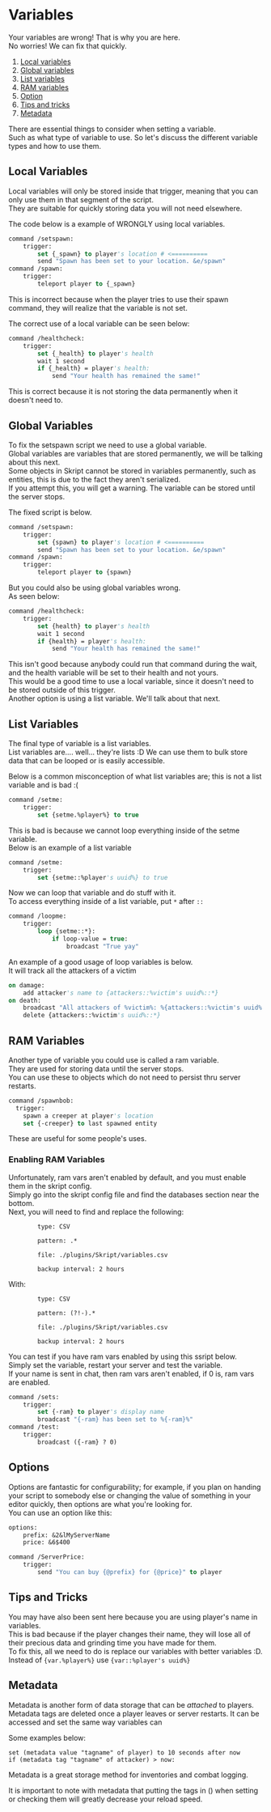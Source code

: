 # Variables
Your variables are wrong! That is why you are here.    
No worries! We can fix that quickly.
1) [Local variables](#local-variables)
2) [Global variables](#global-variables)
3) [List variables](#list-variables)
4) [RAM variables](#ram-variables)
5) [Option](#options)
6) [Tips and tricks](#tips-and-tricks)
7) [Metadata](#Metadata)

There are essential things to consider when setting a variable.    
Such as what type of variable to use. So let's discuss the different variable types and how to use them.

## Local Variables
Local variables will only be stored inside that trigger, meaning that you can only use them in that segment of the script.   
They are suitable for quickly storing data you will not need elsewhere.

The code below is a example of WRONGLY using local variables.
```vb
command /setspawn:
    trigger:
        set {_spawn} to player's location # <==========
        send "Spawn has been set to your location. &e/spawn"
command /spawn:
    trigger:
        teleport player to {_spawn}
```
This is incorrect because when the player tries to use their spawn command, they will realize that the variable is not set.   

The correct use of a local variable can be seen below:
```vb
command /healthcheck:
    trigger:
        set {_health} to player's health
        wait 1 second
        if {_health} = player's health:
            send "Your health has remained the same!"
```
This is correct because it is not storing the data permanently when it doesn't need to.

## Global Variables
To fix the setspawn script we need to use a global variable.   
Global variables are variables that are stored permanently, we will be talking about this next.   
Some objects in Skript cannot be stored in variables permanently, such as entities, this is due to the fact they aren't serialized.   
If you attempt this, you will get a warning. The variable can be stored until the server stops.

The fixed script is below.
```vb
command /setspawn:
    trigger:
        set {spawn} to player's location # <==========
        send "Spawn has been set to your location. &e/spawn"
command /spawn:
    trigger:
        teleport player to {spawn}
```

But you could also be using global variables wrong.   
As seen below:
```vb
command /healthcheck:
    trigger:
        set {health} to player's health
        wait 1 second
        if {health} = player's health:
            send "Your health has remained the same!"
```
This isn't good because anybody could run that command during the wait, and the health variable will be set to their health and not yours.    
This would be a good time to use a local variable, since it doesn't need to be stored outside of this trigger.   
Another option is using a list variable. We'll talk about that next.

## List Variables
The final type of variable is a list variables.   
List variables are.... well... they're lists :D
We can use them to bulk store data that can be looped or is easily accessible.

Below is a common misconception of what list variables are; this is not a list variable and is bad :(
```vb
command /setme:
    trigger:
        set {setme.%player%} to true
```
This is bad is because we cannot loop everything inside of the setme variable.   
Below is an example of a list variable
```vb
command /setme:
    trigger:
        set {setme::%player's uuid%} to true
```
Now we can loop that variable and do stuff with it.   
To access everything inside of a list variable, put `*` after `::`
```vb
command /loopme:
    trigger:
        loop {setme::*}:
            if loop-value = true:
                broadcast "True yay"
```
An example of a good usage of loop variables is below.   
It will track all the attackers of a victim
```vb
on damage:
    add attacker's name to {attackers::%victim's uuid%::*} 
on death:
    broadcast "All attackers of %victim%: %{attackers::%victim's uuid%::*}%"
    delete {attackers::%victim's uuid%::*}
```

## RAM Variables
Another type of variable you could use is called a ram variable.   
They are used for storing data until the server stops.   
You can use these to objects which do not need to persist thru server restarts.

``` vb
command /spawnbob:
  trigger:
    spawn a creeper at player's location
    set {-creeper} to last spawned entity
```
These are useful for some people's uses.

### Enabling RAM Variables
Unfortunately, ram vars aren't enabled by default, and you must enable them in the skript config.   
Simply go into the skript config file and find the databases section near the bottom.    
Next, you will need to find and replace the following:
```
		type: CSV
		
		pattern: .*
		
		file: ./plugins/Skript/variables.csv
		
		backup interval: 2 hours
```
With:
```
		type: CSV
		
		pattern: (?!-).*
		
		file: ./plugins/Skript/variables.csv
		
		backup interval: 2 hours
```
You can test if you have ram vars enabled by using this ssript below.   
Simply set the variable, restart your server and test the variable.   
If your name is sent in chat, then ram vars aren't enabled, if 0 is, ram vars are enabled.
```vb
command /sets:
    trigger:
        set {-ram} to player's display name
        broadcast "{-ram} has been set to %{-ram}%"
command /test:
    trigger:
        broadcast ({-ram} ? 0)
```

## Options
Options are fantastic for configurability; for example, if you plan on handing your script to somebody else or changing the value of something in your editor quickly, then options are what you're looking for.   
You can use an option like this:
```vb
options:
    prefix: &2&lMyServerName
    price: &6$400

command /ServerPrice:
    trigger:
        send "You can buy {@prefix} for {@price}" to player
```

## Tips and Tricks
You may have also been sent here because you are using player's name in variables.   
This is bad because if the player changes their name, they will lose all of their precious data and grinding time you have made for them.    
To fix this, all we need to do is replace our variables with better variables :D.   
Instead of `{var.%player%}` use `{var::%player's uuid%}`

## Metadata
Metadata is another form of data storage that can be *attached* to players.
Metadata tags are deleted once a player leaves or server restarts.
It can be accessed and set the same way variables can

Some examples below:
```
set (metadata value "tagname" of player) to 10 seconds after now
if (metadata tag "tagname" of attacker) > now:
```
Metadata is a great storage method for inventories and combat logging.

It is important to note with metadata that putting the tags in () when setting or checking them will greatly decrease your reload speed.
